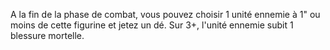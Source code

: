 A la fin de la phase de combat, vous pouvez choisir 1 unité ennemie à 1" ou moins de cette figurine et jetez un dé. Sur 3+, l'unité ennemie subit 1 blessure mortelle. 